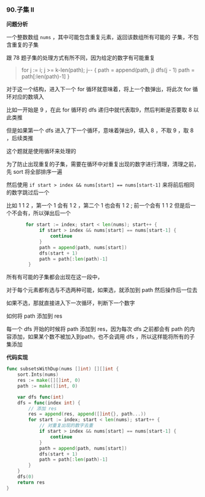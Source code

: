 ### 90.子集 II

**问题分析**

一个整数数组 `nums` ，其中可能包含重复元素，返回该数组所有可能的 子集，不包含重复的子集

跟 78 题子集的处理方式有所不同，因为给定的数字有可能重复

> for j := i; j >= k-len(path); j-- {
> 			path = append(path, j)
> 			dfs(j - 1)
> 			path = path[:len(path)-1]
> 		}

对于这一个结构，进入下一个 for 循环就意味着，将上一个数弹出，将此次 for 循环对应的数填入

比如一开始是 9 ，在此 for 循环的 dfs 递归中就代表取9，然后判断是否要取 8 以此类推

但是如果第一个 dfs 进入了下一个循环，意味着弹出9，填入 8 ，不取 9 ，取 8 ，后续类推

这个题就是使用循环来处理的

为了防止出现重复的子集，需要在循环中对重复出现的数字进行清理，清理之前，先 sort 将全部排序一遍

然后使用 `if start > index && nums[start] == nums[start-1]` 来将前后相同的数字跳过后一个

比如 1 1 2 ，第一个 1 会有 1 2 ，第二个 1 也会有 1 2 ; 前一个会有 1 1 2 但是后一个不会有，所以弹出后一个

```go
       for start := index; start < len(nums); start++ {
			if start > index && nums[start] == nums[start-1] {
				continue
			}
			path = append(path, nums[start])
			dfs(start + 1)
			path = path[:len(path)-1]
		}
```

所有有可能的子集都会出现在这一段中，

对于每个元素都有选与不选两种可能，如果选，就添加到 path 然后操作后一位去

如果不选，那就直接进入下一次循环，判断下一个数字

如何将 path 添加到 res

每一个 dfs 开始的时候将 path 添加到 res，因为每次 dfs 之前都会有 path 的内容添加，如果某个数不被加入到path，也不会调用 dfs ，所以这样能将所有的子集添加



**代码实现**

```go
func subsetsWithDup(nums []int) [][]int {
	sort.Ints(nums)
	res := make([][]int, 0)
	path := make([]int, 0)

	var dfs func(int)
	dfs = func(index int) {
        // 添加 res
		res = append(res, append([]int{}, path...))
		for start := index; start < len(nums); start++ {
            // 对重复出现的数字去重
			if start > index && nums[start] == nums[start-1] {
				continue
			}
			path = append(path, nums[start])
			dfs(start + 1)
			path = path[:len(path)-1]
		}
	}
	dfs(0)
	return res
}
```

